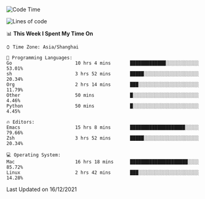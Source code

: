 <!--START_SECTION:waka-->
![Code Time](http://img.shields.io/badge/Code%20Time-492%20hrs%2019%20mins-blue)

![Lines of code](https://img.shields.io/badge/From%20Hello%20World%20I%27ve%20Written-22%20Thousand%20lines%20of%20code-blue)

📊 **This Week I Spent My Time On** 

```text
⌚︎ Time Zone: Asia/Shanghai

💬 Programming Languages: 
Go                       10 hrs 4 mins       █████████████░░░░░░░░░░░░   53.01% 
sh                       3 hrs 52 mins       █████░░░░░░░░░░░░░░░░░░░░   20.34% 
Org                      2 hrs 14 mins       ███░░░░░░░░░░░░░░░░░░░░░░   11.79% 
Other                    50 mins             █░░░░░░░░░░░░░░░░░░░░░░░░   4.46% 
Python                   50 mins             █░░░░░░░░░░░░░░░░░░░░░░░░   4.45%

🔥 Editors: 
Emacs                    15 hrs 8 mins       ████████████████████░░░░░   79.66% 
Zsh                      3 hrs 52 mins       █████░░░░░░░░░░░░░░░░░░░░   20.34%

💻 Operating System: 
Mac                      16 hrs 18 mins      █████████████████████░░░░   85.72% 
Linux                    2 hrs 42 mins       ███░░░░░░░░░░░░░░░░░░░░░░   14.28%

```


 Last Updated on 16/12/2021
<!--END_SECTION:waka-->
